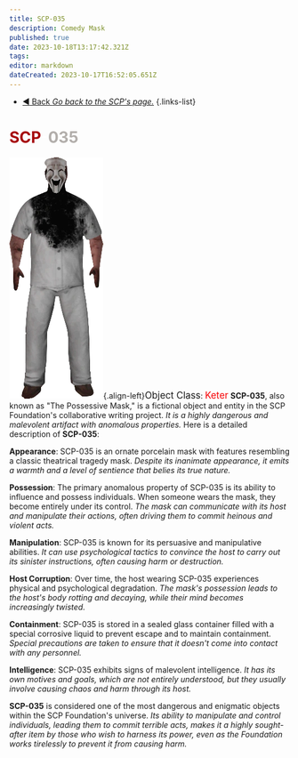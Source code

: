 ```yaml
---
title: SCP-035
description: Comedy Mask
published: true
date: 2023-10-18T13:17:42.321Z
tags: 
editor: markdown
dateCreated: 2023-10-17T16:52:05.651Z
---
```


- [:arrow_backward: Back *Go back to the SCP's page.*](/en/game/scps#scps)
{.links-list}
# <font color="#a60207">SCP</font><font color="white">-</font><font color="#b2aeab">035</font>
![scp-35.png](/images/roles/scp-35.png){.align-left}<big>Object Class</big>: <font color="#f70004"><big>Keter</big></font>
**SCP-035**, also known as "The Possessive Mask," is a fictional object and entity in the SCP Foundation's collaborative writing project. *It is a highly dangerous and malevolent artifact with anomalous properties.*
Here is a detailed description of **SCP-035**:

**Appearance**: SCP-035 is an ornate porcelain mask with features resembling a classic theatrical tragedy mask. *Despite its inanimate appearance, it emits a warmth and a level of sentience that belies its true nature.*

**Possession**: The primary anomalous property of SCP-035 is its ability to influence and possess individuals. When someone wears the mask, they become entirely under its control. *The mask can communicate with its host and manipulate their actions, often driving them to commit heinous and violent acts.*

**Manipulation**: SCP-035 is known for its persuasive and manipulative abilities. *It can use psychological tactics to convince the host to carry out its sinister instructions, often causing harm or destruction.*

**Host Corruption**: Over time, the host wearing SCP-035 experiences physical and psychological degradation. *The mask's possession leads to the host's body rotting and decaying, while their mind becomes increasingly twisted.*

**Containment**: SCP-035 is stored in a sealed glass container filled with a special corrosive liquid to prevent escape and to maintain containment. *Special precautions are taken to ensure that it doesn't come into contact with any personnel.*

**Intelligence**: SCP-035 exhibits signs of malevolent intelligence. *It has its own motives and goals, which are not entirely understood, but they usually involve causing chaos and harm through its host.*

**SCP-035** is considered one of the most dangerous and enigmatic objects within the SCP Foundation's universe. *Its ability to manipulate and control individuals, leading them to commit terrible acts, makes it a highly sought-after item by those who wish to harness its power, even as the Foundation works tirelessly to prevent it from causing harm.*